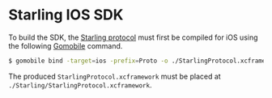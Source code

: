 # Starling IOS SDK

To build the SDK, the [Starling protocol](https://github.com/starling-protocol/starling) must first be compiled for iOS
using the following [Gomobile](https://pkg.go.dev/golang.org/x/mobile/cmd/gomobile) command.

```sh
$ gomobile bind -target=ios -prefix=Proto -o ./StarlingProtocol.xcframework github.com/starling-protocol/starling/mobile
```

The produced `StarlingProtocol.xcframework` must be placed at `./Starling/StarlingProtocol.xcframework`.
